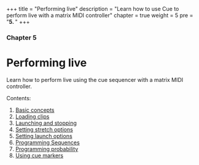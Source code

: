 +++
title = "Performing live"
description = "Learn how to use Cue to perform live with a matrix MIDI controller"
chapter = true
weight = 5
pre = "<b>5. </b>"
+++

### Chapter 5
# Performing live

Learn how to perform live using the cue sequencer with a matrix MIDI controller.

Contents:

1. [Basic concepts](basic-concepts/)
2. [Loading clips](loading-clips/)
3. [Launching and stopping](launching-and-stopping/)
4. [Setting stretch options](setting-stretch-options/)
5. [Setting launch options](setting-launch-options/)
6. [Programming Sequences](programming-sequences/)
7. [Programming probability](programming-probability/)
8. [Using cue markers](using-cue-markers/)